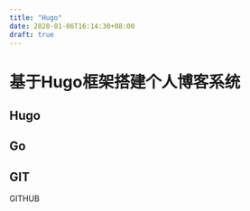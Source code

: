 ```yaml
---
title: "Hugo"
date: 2020-01-06T16:14:30+08:00
draft: true
---
```


# 基于Hugo框架搭建个人博客系统

## Hugo

## Go

## GIT

GITHUB

